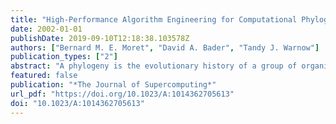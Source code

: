 ```yaml
---
title: "High-Performance Algorithm Engineering for Computational Phylogenetics"
date: 2002-01-01
publishDate: 2019-09-10T12:18:38.103578Z
authors: ["Bernard M. E. Moret", "David A. Bader", "Tandy J. Warnow"]
publication_types: ["2"]
abstract: "A phylogeny is the evolutionary history of a group of organisms; systematists (and other biologists) attempt to reconstruct this history from various forms of data about contemporary organisms. Phylogeny reconstruction is a crucial step in the understanding of evolution as well as an important tool in biological, pharmaceutical, and medical research. Phylogeny reconstruction from molecular data is very difficult: almost all optimization models give rise to NP-hard (and thus computationally intractable) problems. Yet approximations must be of very high quality in order to avoid outright biological nonsense. Thus many biologists have been willing to run farms of processors for many months in order to analyze just one dataset. High-performance algorithm engineering offers a battery of tools that can reduce, sometimes spectacularly, the running time of existing phylogenetic algorithms, as well as help designers produce better algorithms. We present an overview of algorithm engineering techniques, illustrating them with an application to the “breakpoint analysis” method of Sankoff et al., which resulted in the GRAPPA software suite. GRAPPA demonstrated a speedup in running time by over eight orders of magnitude over the original implementation on a variety of real and simulated datasets. We show how these algorithmic engineering techniques are directly applicable to a large variety of challenging combinatorial problems in computational biology."
featured: false
publication: "*The Journal of Supercomputing*"
url_pdf: "https://doi.org/10.1023/A:1014362705613"
doi: "10.1023/A:1014362705613"
---
```


